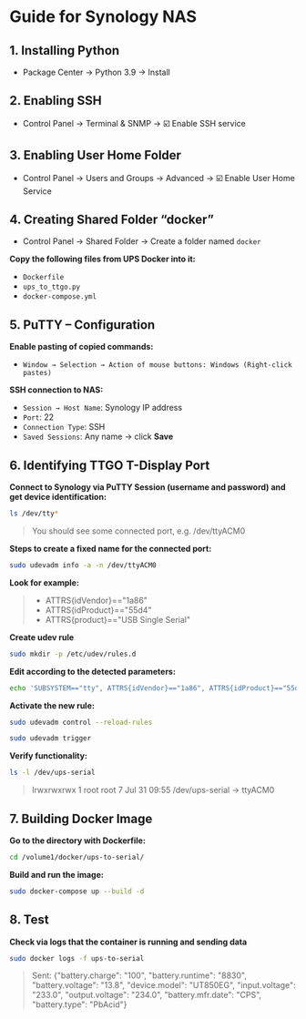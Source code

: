 # Guide for Synology NAS

## 1. Installing Python

- Package Center → Python 3.9 → Install

## 2. Enabling SSH

- Control Panel → Terminal & SNMP → ☑️ Enable SSH service

## 3. Enabling User Home Folder

- Control Panel → Users and Groups → Advanced → ☑️ Enable User Home Service

## 4. Creating Shared Folder “docker”

- Control Panel → Shared Folder → Create a folder named `docker`

**Copy the following files from UPS Docker into it:**

- `Dockerfile`
- `ups_to_ttgo.py`
- `docker-compose.yml`

## 5. PuTTY – Configuration

**Enable pasting of copied commands:**
- `Window → Selection → Action of mouse buttons: Windows (Right-click pastes)`

**SSH connection to NAS:**
- `Session → Host Name`: Synology IP address  
- `Port`: 22  
- `Connection Type`: SSH  
- `Saved Sessions`: Any name → click **Save**

## 6. Identifying TTGO T-Display Port

**Connect to Synology via PuTTY Session (username and password) and get device identification:**
```bash
ls /dev/tty*
```

> You should see some connected port, e.g. /dev/ttyACM0

**Steps to create a fixed name for the connected port:**
```bash
sudo udevadm info -a -n /dev/ttyACM0
```

**Look for example:**
> - ATTRS{idVendor}=="1a86"  
> - ATTRS{idProduct}=="55d4"  
> - ATTRS{product}=="USB Single Serial"

**Create udev rule**
```bash
sudo mkdir -p /etc/udev/rules.d
```
**Edit according to the detected parameters:**
```bash
echo 'SUBSYSTEM=="tty", ATTRS{idVendor}=="1a86", ATTRS{idProduct}=="55d4", SYMLINK+="ups-serial"' | sudo tee /etc/udev/rules.d/99-ups-to-serial.rules
```

**Activate the new rule:**
```bash
sudo udevadm control --reload-rules
```
```bash
sudo udevadm trigger
```

**Verify functionality:**
```bash
ls -l /dev/ups-serial
```

> lrwxrwxrwx 1 root root 7 Jul 31 09:55 /dev/ups-serial -> ttyACM0

## 7. Building Docker Image

**Go to the directory with Dockerfile:** 
```bash
cd /volume1/docker/ups-to-serial/
```
**Build and run the image:**
```bash
sudo docker-compose up --build -d
```

## 8. Test

**Check via logs that the container is running and sending data**
```bash
sudo docker logs -f ups-to-serial
```
> Sent: {"battery.charge": "100", "battery.runtime": "8830", "battery.voltage": "13.8", "device.model": "UT850EG", "input.voltage": "233.0", "output.voltage": "234.0", "battery.mfr.date": "CPS", "battery.type": "PbAcid"}

